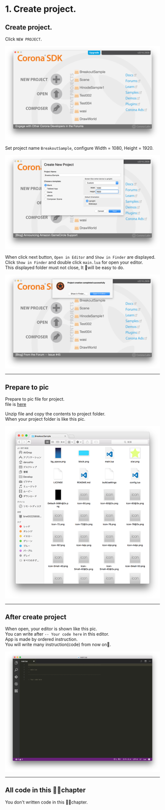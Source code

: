 # 1. Create project.

## Create project.
Click `NEW PROJECT`.

![](./image/createBreakoutSample1.png)

Set project name `BreakoutSample`, configure Width = 1080, Height = 1920.

![](./image/createBreakoutSample2.png)

When click next button,  `Open in Editor` and `Show in Finder` are displayed.<br />
Click `Show in Finder` and double click `main.lua` for open your editor.<br />
This displayed folder must not close, It will be easy to do.

![](./image/createBreakoutSample3.png)

- - -

## Prepare to pic
Prepare to pic file for project.<br />
file is [here](http://itnav.jp/derushio/BootCamp/bootcamp-image.zip)
  
Unzip file and copy the contents to project folder.<br />
When your project folder is like this pic.

![](./image/copyImages.png)

- - -

## After create project
When open, your editor is shown like this pic.<br />
You can write after `-- Your code here` in this editor.<br />
App is made by ordered instruction.<br />
You will write many instruction(code) from now on.

![](./image/writeBreakoutSample1.png)

- - -

## All code in this chapter
You don't written code in this chapter.